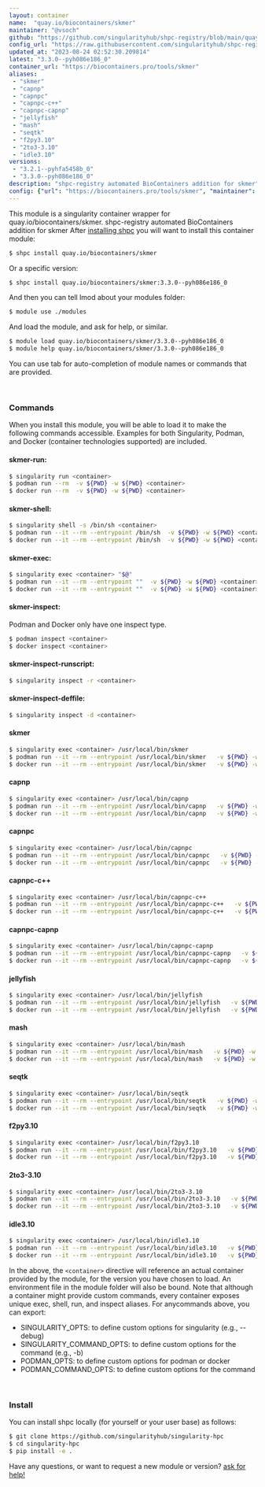 ```yaml
---
layout: container
name:  "quay.io/biocontainers/skmer"
maintainer: "@vsoch"
github: "https://github.com/singularityhub/shpc-registry/blob/main/quay.io/biocontainers/skmer/container.yaml"
config_url: "https://raw.githubusercontent.com/singularityhub/shpc-registry/main/quay.io/biocontainers/skmer/container.yaml"
updated_at: "2023-08-24 02:52:30.209814"
latest: "3.3.0--pyh086e186_0"
container_url: "https://biocontainers.pro/tools/skmer"
aliases:
 - "skmer"
 - "capnp"
 - "capnpc"
 - "capnpc-c++"
 - "capnpc-capnp"
 - "jellyfish"
 - "mash"
 - "seqtk"
 - "f2py3.10"
 - "2to3-3.10"
 - "idle3.10"
versions:
 - "3.2.1--pyhfa5458b_0"
 - "3.3.0--pyh086e186_0"
description: "shpc-registry automated BioContainers addition for skmer"
config: {"url": "https://biocontainers.pro/tools/skmer", "maintainer": "@vsoch", "description": "shpc-registry automated BioContainers addition for skmer", "latest": {"3.3.0--pyh086e186_0": "sha256:02d96b018f9014b3847079ff0ee92582f6792b4b49c7468f41cfac3f1ee420c8"}, "tags": {"3.2.1--pyhfa5458b_0": "sha256:0bffadaa43aee785e4fbf37df71aab92c7b85cd4bc86854aed9bf30ca665f171", "3.3.0--pyh086e186_0": "sha256:02d96b018f9014b3847079ff0ee92582f6792b4b49c7468f41cfac3f1ee420c8"}, "docker": "quay.io/biocontainers/skmer", "aliases": {"skmer": "/usr/local/bin/skmer", "capnp": "/usr/local/bin/capnp", "capnpc": "/usr/local/bin/capnpc", "capnpc-c++": "/usr/local/bin/capnpc-c++", "capnpc-capnp": "/usr/local/bin/capnpc-capnp", "jellyfish": "/usr/local/bin/jellyfish", "mash": "/usr/local/bin/mash", "seqtk": "/usr/local/bin/seqtk", "f2py3.10": "/usr/local/bin/f2py3.10", "2to3-3.10": "/usr/local/bin/2to3-3.10", "idle3.10": "/usr/local/bin/idle3.10"}}
---
```


This module is a singularity container wrapper for quay.io/biocontainers/skmer.
shpc-registry automated BioContainers addition for skmer
After [installing shpc](#install) you will want to install this container module:


```bash
$ shpc install quay.io/biocontainers/skmer
```

Or a specific version:

```bash
$ shpc install quay.io/biocontainers/skmer:3.3.0--pyh086e186_0
```

And then you can tell lmod about your modules folder:

```bash
$ module use ./modules
```

And load the module, and ask for help, or similar.

```bash
$ module load quay.io/biocontainers/skmer/3.3.0--pyh086e186_0
$ module help quay.io/biocontainers/skmer/3.3.0--pyh086e186_0
```

You can use tab for auto-completion of module names or commands that are provided.

<br>

### Commands

When you install this module, you will be able to load it to make the following commands accessible.
Examples for both Singularity, Podman, and Docker (container technologies supported) are included.

#### skmer-run:

```bash
$ singularity run <container>
$ podman run --rm  -v ${PWD} -w ${PWD} <container>
$ docker run --rm  -v ${PWD} -w ${PWD} <container>
```

#### skmer-shell:

```bash
$ singularity shell -s /bin/sh <container>
$ podman run --it --rm --entrypoint /bin/sh  -v ${PWD} -w ${PWD} <container>
$ docker run --it --rm --entrypoint /bin/sh  -v ${PWD} -w ${PWD} <container>
```

#### skmer-exec:

```bash
$ singularity exec <container> "$@"
$ podman run --it --rm --entrypoint ""  -v ${PWD} -w ${PWD} <container> "$@"
$ docker run --it --rm --entrypoint ""  -v ${PWD} -w ${PWD} <container> "$@"
```

#### skmer-inspect:

Podman and Docker only have one inspect type.

```bash
$ podman inspect <container>
$ docker inspect <container>
```

#### skmer-inspect-runscript:

```bash
$ singularity inspect -r <container>
```

#### skmer-inspect-deffile:

```bash
$ singularity inspect -d <container>
```


#### skmer

```bash
$ singularity exec <container> /usr/local/bin/skmer
$ podman run --it --rm --entrypoint /usr/local/bin/skmer   -v ${PWD} -w ${PWD} <container> -c " $@"
$ docker run --it --rm --entrypoint /usr/local/bin/skmer   -v ${PWD} -w ${PWD} <container> -c " $@"
```


#### capnp

```bash
$ singularity exec <container> /usr/local/bin/capnp
$ podman run --it --rm --entrypoint /usr/local/bin/capnp   -v ${PWD} -w ${PWD} <container> -c " $@"
$ docker run --it --rm --entrypoint /usr/local/bin/capnp   -v ${PWD} -w ${PWD} <container> -c " $@"
```


#### capnpc

```bash
$ singularity exec <container> /usr/local/bin/capnpc
$ podman run --it --rm --entrypoint /usr/local/bin/capnpc   -v ${PWD} -w ${PWD} <container> -c " $@"
$ docker run --it --rm --entrypoint /usr/local/bin/capnpc   -v ${PWD} -w ${PWD} <container> -c " $@"
```


#### capnpc-c++

```bash
$ singularity exec <container> /usr/local/bin/capnpc-c++
$ podman run --it --rm --entrypoint /usr/local/bin/capnpc-c++   -v ${PWD} -w ${PWD} <container> -c " $@"
$ docker run --it --rm --entrypoint /usr/local/bin/capnpc-c++   -v ${PWD} -w ${PWD} <container> -c " $@"
```


#### capnpc-capnp

```bash
$ singularity exec <container> /usr/local/bin/capnpc-capnp
$ podman run --it --rm --entrypoint /usr/local/bin/capnpc-capnp   -v ${PWD} -w ${PWD} <container> -c " $@"
$ docker run --it --rm --entrypoint /usr/local/bin/capnpc-capnp   -v ${PWD} -w ${PWD} <container> -c " $@"
```


#### jellyfish

```bash
$ singularity exec <container> /usr/local/bin/jellyfish
$ podman run --it --rm --entrypoint /usr/local/bin/jellyfish   -v ${PWD} -w ${PWD} <container> -c " $@"
$ docker run --it --rm --entrypoint /usr/local/bin/jellyfish   -v ${PWD} -w ${PWD} <container> -c " $@"
```


#### mash

```bash
$ singularity exec <container> /usr/local/bin/mash
$ podman run --it --rm --entrypoint /usr/local/bin/mash   -v ${PWD} -w ${PWD} <container> -c " $@"
$ docker run --it --rm --entrypoint /usr/local/bin/mash   -v ${PWD} -w ${PWD} <container> -c " $@"
```


#### seqtk

```bash
$ singularity exec <container> /usr/local/bin/seqtk
$ podman run --it --rm --entrypoint /usr/local/bin/seqtk   -v ${PWD} -w ${PWD} <container> -c " $@"
$ docker run --it --rm --entrypoint /usr/local/bin/seqtk   -v ${PWD} -w ${PWD} <container> -c " $@"
```


#### f2py3.10

```bash
$ singularity exec <container> /usr/local/bin/f2py3.10
$ podman run --it --rm --entrypoint /usr/local/bin/f2py3.10   -v ${PWD} -w ${PWD} <container> -c " $@"
$ docker run --it --rm --entrypoint /usr/local/bin/f2py3.10   -v ${PWD} -w ${PWD} <container> -c " $@"
```


#### 2to3-3.10

```bash
$ singularity exec <container> /usr/local/bin/2to3-3.10
$ podman run --it --rm --entrypoint /usr/local/bin/2to3-3.10   -v ${PWD} -w ${PWD} <container> -c " $@"
$ docker run --it --rm --entrypoint /usr/local/bin/2to3-3.10   -v ${PWD} -w ${PWD} <container> -c " $@"
```


#### idle3.10

```bash
$ singularity exec <container> /usr/local/bin/idle3.10
$ podman run --it --rm --entrypoint /usr/local/bin/idle3.10   -v ${PWD} -w ${PWD} <container> -c " $@"
$ docker run --it --rm --entrypoint /usr/local/bin/idle3.10   -v ${PWD} -w ${PWD} <container> -c " $@"
```



In the above, the `<container>` directive will reference an actual container provided
by the module, for the version you have chosen to load. An environment file in the
module folder will also be bound. Note that although a container
might provide custom commands, every container exposes unique exec, shell, run, and
inspect aliases. For anycommands above, you can export:

 - SINGULARITY_OPTS: to define custom options for singularity (e.g., --debug)
 - SINGULARITY_COMMAND_OPTS: to define custom options for the command (e.g., -b)
 - PODMAN_OPTS: to define custom options for podman or docker
 - PODMAN_COMMAND_OPTS: to define custom options for the command

<br>

### Install

You can install shpc locally (for yourself or your user base) as follows:

```bash
$ git clone https://github.com/singularityhub/singularity-hpc
$ cd singularity-hpc
$ pip install -e .
```

Have any questions, or want to request a new module or version? [ask for help!](https://github.com/singularityhub/singularity-hpc/issues)